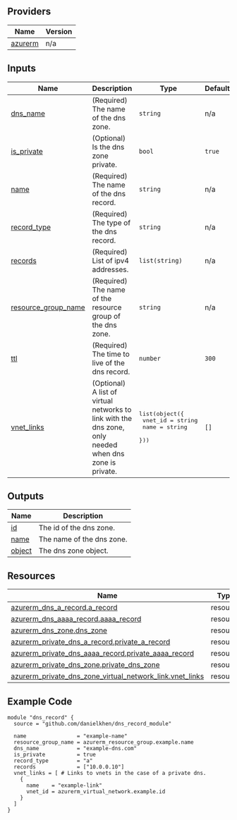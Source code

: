 <!-- BEGIN_TF_DOCS -->

## Providers

| Name | Version |
|------|---------|
| <a name="provider_azurerm"></a> [azurerm](#provider\_azurerm) | n/a |

## Inputs

| Name | Description | Type | Default | Required |
|------|-------------|------|---------|:--------:|
| <a name="input_dns_name"></a> [dns\_name](#input\_dns\_name) | (Required) The name of the dns zone. | `string` | n/a | yes |
| <a name="input_is_private"></a> [is\_private](#input\_is\_private) | (Optional) Is the dns zone private. | `bool` | `true` | no |
| <a name="input_name"></a> [name](#input\_name) | (Required) The name of the dns record. | `string` | n/a | yes |
| <a name="input_record_type"></a> [record\_type](#input\_record\_type) | (Required) The type of the dns record. | `string` | n/a | yes |
| <a name="input_records"></a> [records](#input\_records) | (Required) List of ipv4 addresses. | `list(string)` | n/a | yes |
| <a name="input_resource_group_name"></a> [resource\_group\_name](#input\_resource\_group\_name) | (Required) The name of the resource group of the dns zone. | `string` | n/a | yes |
| <a name="input_ttl"></a> [ttl](#input\_ttl) | (Required) The time to live of the dns record. | `number` | `300` | no |
| <a name="input_vnet_links"></a> [vnet\_links](#input\_vnet\_links) | (Optional) A list of virtual networks to link with the dns zone, only needed when dns zone is private. | <pre>list(object({<br>    vnet_id = string<br>    name    = string<br>  }))</pre> | `[]` | no |

## Outputs

| Name | Description |
|------|-------------|
| <a name="output_id"></a> [id](#output\_id) | The id of the dns zone. |
| <a name="output_name"></a> [name](#output\_name) | The name of the dns zone. |
| <a name="output_object"></a> [object](#output\_object) | The dns zone object. |

## Resources

| Name | Type |
|------|------|
| [azurerm_dns_a_record.a_record](https://registry.terraform.io/providers/hashicorp/azurerm/latest/docs/resources/dns_a_record) | resource |
| [azurerm_dns_aaaa_record.aaaa_record](https://registry.terraform.io/providers/hashicorp/azurerm/latest/docs/resources/dns_aaaa_record) | resource |
| [azurerm_dns_zone.dns_zone](https://registry.terraform.io/providers/hashicorp/azurerm/latest/docs/resources/dns_zone) | resource |
| [azurerm_private_dns_a_record.private_a_record](https://registry.terraform.io/providers/hashicorp/azurerm/latest/docs/resources/private_dns_a_record) | resource |
| [azurerm_private_dns_aaaa_record.private_aaaa_record](https://registry.terraform.io/providers/hashicorp/azurerm/latest/docs/resources/private_dns_aaaa_record) | resource |
| [azurerm_private_dns_zone.private_dns_zone](https://registry.terraform.io/providers/hashicorp/azurerm/latest/docs/resources/private_dns_zone) | resource |
| [azurerm_private_dns_zone_virtual_network_link.vnet_links](https://registry.terraform.io/providers/hashicorp/azurerm/latest/docs/resources/private_dns_zone_virtual_network_link) | resource |

## Example Code

```hcl
module "dns_record" {
  source = "github.com/danielkhen/dns_record_module"

  name                = "example-name"
  resource_group_name = azurerm_resource_group.example.name
  dns_name            = "example-dns.com"
  is_private          = true
  record_type         = "a"
  records             = ["10.0.0.10"]
  vnet_links = [ # Links to vnets in the case of a private dns.
    {
      name    = "example-link"
      vnet_id = azurerm_virtual_network.example.id
    }
  ]
}
```
<!-- END_TF_DOCS -->